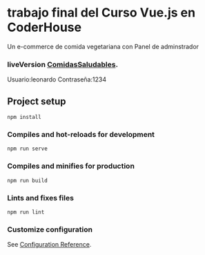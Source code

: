 # trabajo final del Curso Vue.js en CoderHouse
Un e-commerce de comida vegetariana con Panel de adminstrador
### liveVersion [ComidasSaludables](https://comidassaludables.leonardoesquivel.com).
Usuario:leonardo
Contraseña:1234

## Project setup
```
npm install
```

### Compiles and hot-reloads for development
```
npm run serve
```

### Compiles and minifies for production
```
npm run build
```

### Lints and fixes files
```
npm run lint
```

### Customize configuration
See [Configuration Reference](https://cli.vuejs.org/config/).
